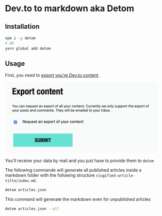 # Dev.to to markdown aka Detom

## Installation

```bash
npm i -g detom
# OR
yarn global add detom
```

## Usage

First, you need to [export you're Dev.to content](https://dev.to/settings/misc).

![exportcontent](https://raw.githubusercontent.com/jean-smaug/devto-to-markdown/master/exportcontent.png)

You'll receive your data by mail and you just have to provide them to `detom`

The following commande will generate all published articles inside a markdown folder with the following structure `slugified-article-title/index.md`.

```bash
detom articles.json
```

This command will generate the markdown even for unpublished articles

```bash
detom articles.json --all
```

<!--
## Fields

- `title`
- `slug`
- `created_at`
- `main_image`
- `description`
- `published`
- `published_at`
- `processed_html`
- `social_image`
- `body_markdown`
- `canonical_url`
- `show_comments`
- `main_image_background_hex_color`
- `published_from_feed`
- `comments_count`
- `video`
- `video_code`
- `video_source_url`
- `video_thumbnail_url`
- `video_closed_caption_track_url`
- `feed_source_url`
- `positive_reactions_count`
- `edited_at`
- `crossposted_at`
- `language`
- `cached_tag_list`
- `path`
- `cached_user_name`
- `cached_user_username`
- `last_comment_at`
-->
